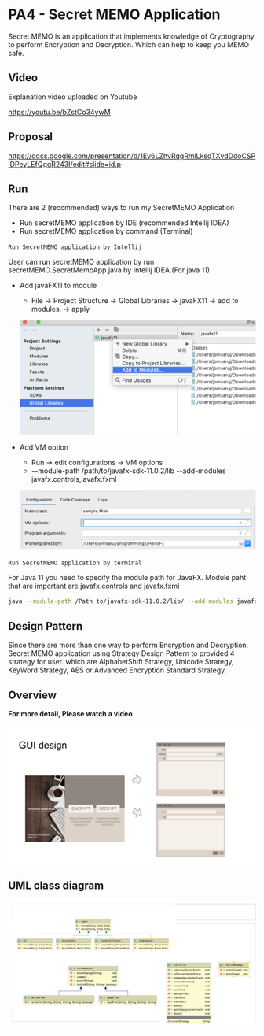 # PA4 - Secret MEMO Application

Secret MEMO is an application that implements knowledge of Cryptography to perform Encryption and Decryption. Which can help to keep you MEMO safe.

## Video 
Explanation video uploaded on Youtube

https://youtu.be/bZstCo34ywM

## Proposal

https://docs.google.com/presentation/d/1Ey6LZhvRqqRmlLksqTXvdDdoCSPlDPeyLEfQgqR243I/edit#slide=id.p

## Run

There are 2 (recommended) ways to run my SecretMEMO Application
* Run secretMEMO application by IDE (recommended Intellij IDEA)
* Run secretMEMO application by command (Terminal)

`Run SecretMEMO application by Intellij`

User can run secretMEMO application by run secretMEMO.SecretMemoApp.java by Intellij IDEA.(For java 11)

* Add javaFX11 to module
    - File -> Project Structure -> Global Libraries -> javaFX11 -> add to modules. -> apply

    ![](README_Image/addtoModule.png)

* Add VM option
    - Run -> edit configurations -> VM options
    - --module-path /path/to/javafx-sdk-11.0.2/lib --add-modules javafx.controls,javafx.fxml

    ![](README_Image/VmOption.png)



`Run SecretMEMO application by terminal`

For Java 11 you need to specify the module path for JavaFX. Module paht that are important are javafx.controls and javafx.fxml

```bash
java --module-path /Path to/javafx-sdk-11.0.2/lib/ --add-modules javafx.controls,javafx.fxml  -jar SecretMEMO.jar
```

## Design Pattern

Since there are more than one way to perform Encryption and Decryption. Secret MEMO application using Strategy Design Pattern to provided 4 strategy for user. which are AlphabetShift Strategy, Unicode Strategy, KeyWord Strategy, AES or Advanced Encryption Standard Strategy.

## Overview

**For more detail, Please watch a video**

![](README_Image/GUI.png)

## UML class diagram

![](README_Image/uml.png)













